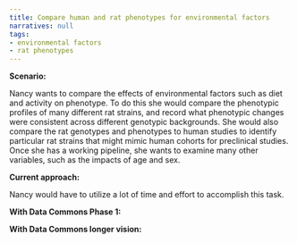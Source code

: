 ```yaml
---
title: Compare human and rat phenotypes for environmental factors
narratives: null
tags:
- environmental factors
- rat phenotypes
---
```

**Scenario:**

Nancy wants to compare the effects of environmental factors such as diet and activity on phenotype. To do this she would compare the phenotypic profiles of many different rat strains, and record what phenotypic changes were consistent across different genotypic backgrounds. She would also compare the rat genotypes and phenotypes to human studies to identify particular rat strains that might mimic human cohorts for preclinical studies. Once she has a working pipeline, she wants to examine many other variables, such as the impacts of age and sex.

**Current approach:**

Nancy would have to utilize a lot of time and effort to accomplish this task.

**With Data Commons Phase 1:**



**With Data Commons longer vision:**
